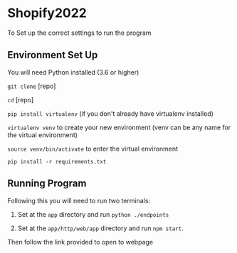 # Shopify2022

To Set up the correct settings to run the program

## Environment Set Up

You will need Python installed (3.6 or higher)

`git clone` [repo]
  
`cd` [repo]
  
`pip install virtualenv` (if you don't already have virtualenv installed)
  
`virtualenv venv` to create your new environment (venv can be any name for the virtual environment)
  
`source venv/bin/activate` to enter the virtual environment
  
`pip install -r requirements.txt`  
  
## Running Program
  
Following this you will need to run two terminals:
  
1. Set at the `app` directory and run `python ./endpoints`
  
2. Set at the `app/http/web/app` directory and run `npm start`. 
  
Then follow the link provided to open to webpage
  
